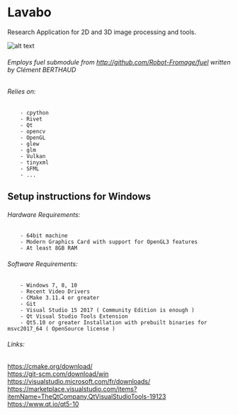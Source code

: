 # Lavabo
Research Application for 2D and 3D image processing and tools.

![alt text](https://github.com/Robot-Fromage/Lavabo/resources/com/lavabo_100.png "Lavabo")

###### Employs fuel submodule from http://github.com/Robot-Fromage/fuel written by Clément BERTHAUD

###### Relies on:
		- cpython
		- Rivet
		- Qt
		- opencv
		- OpenGL
		- glew
		- glm
		- Vulkan
		- tinyxml
		- SFML
		- ...

## Setup instructions for Windows

###### Hardware Requirements:
		- 64bit machine
		- Modern Graphics Card with support for OpenGL3 features
		- At least 8GB RAM

###### Software Requirements:
		- Windows 7, 8, 10
		- Recent Video Drivers
		- CMake 3.11.4 or greater
		- Git
		- Visual Studio 15 2017 ( Community Edition is enough )
		- Qt Visual Studio Tools Extension
		- Qt5.10 or greater Installation with prebuilt binaries for msvc2017_64 ( OpenSource license )

###### Links:
https://cmake.org/download/  \
https://git-scm.com/download/win  \
https://visualstudio.microsoft.com/fr/downloads/  \
https://marketplace.visualstudio.com/items?itemName=TheQtCompany.QtVisualStudioTools-19123  \
https://www.qt.io/qt5-10

